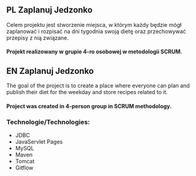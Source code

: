 ## PL Zaplanuj Jedzonko
Celem projektu jest stworzenie miejsca, w którym każdy będzie mógł zaplanować i rozpisać na dni tygodnia swoją dietę oraz przechowywać przepisy z nią związane.

#### Projekt realizowany w grupie 4-ro osobowej w metodologii SCRUM.

## EN Zaplanuj Jedzonko
The goal of the project is to create a place where everyone can plan and publish their diet for the weekday and store recipes related to it.

#### Project was created in 4-person group in SCRUM methodology.

### Technologie/Technologies:
* JDBC
* JavaServlet Pages
* MySQL
* Maven
* Tomcat
* Gitflow

